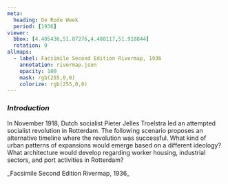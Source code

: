 ```yaml
---
meta:
  heading: De Rode Week
  period: [1936]
viewer:
  bbox: [4.405436,51.87276,4.480117,51.918844]
  rotation: 0
allmaps:
  - label: Facsimile Second Edition Rivermap, 1936
    annotation: rivermap.json
    opacity: 100
    mask: rgb(255,0,0)
    colorize: rgb(255,0,0)
---
```

### _Introduction_

<p>In November 1918, Dutch socialist Pieter Jelles Troelstra led an attempted socialist revolution in Rotterdam. The following scenario proposes an alternative timeline where the revolution was successful. What kind of urban patterns of expansions would emerge based on a different ideology? What architecture would develop regarding worker housing, industrial sectors, and port activities in Rotterdam? </p>

<p>_Facsimile Second Edition Rivermap, 1936_</p>
